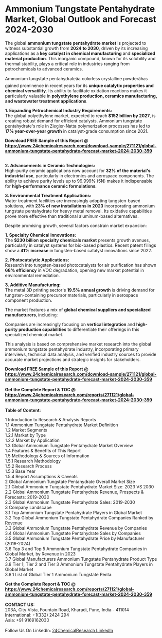 <h1>Ammonium Tungstate Pentahydrate Market, Global Outlook and Forecast 2024-2030</h1><p>The global <strong>ammonium tungstate pentahydrate market</strong> is projected to witness substantial growth from <strong>2024 to 2030</strong>, driven by its increasing applications as a <strong>key catalyst in chemical manufacturing</strong> and <strong>specialized material production</strong>. This inorganic compound, known for its solubility and thermal stability, plays a critical role in industries ranging from petrochemicals to advanced ceramics.</p><p>Ammonium tungstate pentahydrateâa colorless crystalline powderâhas gained prominence in recent years for its <strong>unique catalytic properties and chemical versatility</strong>. Its ability to facilitate oxidation reactions makes it particularly valuable in <strong>polyethylene production, ceramics manufacturing, and wastewater treatment applications</strong>.</p><p><strong>1. Expanding Petrochemical Industry Requirements:</strong><br>
The global polyethylene market, expected to reach <strong>$152 billion by 2027</strong>, is creating robust demand for efficient catalysts. Ammonium tungstate pentahydrate's role in Ziegler-Natta polymerization processes has led to <strong>17% year-over-year growth</strong> in catalyst-grade consumption since 2021.</p><div><b>Download FREE Sample of this Report @ 
            <a href="https://www.24chemicalresearch.com/download-sample/271121/global-ammonium-tungstate-pentahydrate-forecast-market-2024-2030-359">
            https://www.24chemicalresearch.com/download-sample/271121/global-ammonium-tungstate-pentahydrate-forecast-market-2024-2030-359</a></b></div><br><p><strong>2. Advancements in Ceramic Technologies:</strong><br>
High-purity ceramic applications now account for <strong>32% of the material's industrial use</strong>, particularly in electronics and aerospace components. The ability to achieve purity levels up to 99.999% (5N) makes it indispensable for <strong>high-performance ceramic formulations</strong>.</p><p><strong>3. Environmental Treatment Applications:</strong><br>
Water treatment facilities are increasingly adopting tungsten-based solutions, with <strong>23% of new installations in 2023</strong> incorporating ammonium tungstate pentahydrate for heavy metal removal. Its oxidative capabilities prove more effective than traditional aluminum-based alternatives.</p><p>Despite promising growth, several factors constrain market expansion:</p><p><strong>1. Specialty Chemical Innovations:</strong><br>
The <strong>$230 billion specialty chemicals market</strong> presents growth avenues, particularly in catalyst systems for bio-based plastics. Recent patent filings show a <strong>41% increase</strong> in tungsten-based catalyst innovations since 2022.</p><p><strong>2. Photocatalytic Applications:</strong><br>
Research into tungsten-based photocatalysts for air purification has shown <strong>68% efficiency</strong> in VOC degradation, opening new market potential in environmental remediation.</p><p><strong>3. Additive Manufacturing:</strong><br>
The metal 3D printing sector's <strong>19.5% annual growth</strong> is driving demand for tungsten-containing precursor materials, particularly in aerospace component production.</p><p>The market features a mix of <strong>global chemical suppliers and specialized manufacturers</strong>, including:</p><p>Companies are increasingly focusing on <strong>vertical integration</strong> and <strong>high-purity production capabilities</strong> to differentiate their offerings in this specialized chemical market.</p><p>This analysis is based on comprehensive market research into the global ammonium tungstate pentahydrate industry, incorporating primary interviews, technical data analysis, and verified industry sources to provide accurate market projections and strategic insights for stakeholders.</p><div><b>Download FREE Sample of this Report @ 
            <a href="https://www.24chemicalresearch.com/download-sample/271121/global-ammonium-tungstate-pentahydrate-forecast-market-2024-2030-359">
            https://www.24chemicalresearch.com/download-sample/271121/global-ammonium-tungstate-pentahydrate-forecast-market-2024-2030-359</a></b></div><br><div><b>Get the Complete Report & TOC @ 
            <a href="https://www.24chemicalresearch.com/reports/271121/global-ammonium-tungstate-pentahydrate-forecast-market-2024-2030-359">
            https://www.24chemicalresearch.com/reports/271121/global-ammonium-tungstate-pentahydrate-forecast-market-2024-2030-359</a></b></div><br>
            <b>Table of Content:</b><p>1 Introduction to Research & Analysis Reports<br />
    1.1 Ammonium Tungstate Pentahydrate Market Definition<br />
    1.2 Market Segments<br />
        1.2.1 Market by Type<br />
        1.2.2 Market by Application<br />
    1.3 Global Ammonium Tungstate Pentahydrate Market Overview<br />
    1.4 Features & Benefits of This Report<br />
    1.5 Methodology & Sources of Information<br />
        1.5.1 Research Methodology<br />
        1.5.2 Research Process<br />
        1.5.3 Base Year<br />
        1.5.4 Report Assumptions & Caveats<br />
2 Global Ammonium Tungstate Pentahydrate Overall Market Size<br />
    2.1 Global Ammonium Tungstate Pentahydrate Market Size: 2023 VS 2030<br />
    2.2 Global Ammonium Tungstate Pentahydrate Revenue, Prospects & Forecasts: 2019-2030<br />
    2.3 Global Ammonium Tungstate Pentahydrate Sales: 2019-2030<br />
3 Company Landscape<br />
    3.1 Top Ammonium Tungstate Pentahydrate Players in Global Market<br />
    3.2 Top Global Ammonium Tungstate Pentahydrate Companies Ranked by Revenue<br />
    3.3 Global Ammonium Tungstate Pentahydrate Revenue by Companies<br />
    3.4 Global Ammonium Tungstate Pentahydrate Sales by Companies<br />
    3.5 Global Ammonium Tungstate Pentahydrate Price by Manufacturer (2019-2024)<br />
    3.6 Top 3 and Top 5 Ammonium Tungstate Pentahydrate Companies in Global Market, by Revenue in 2023<br />
    3.7 Global Manufacturers Ammonium Tungstate Pentahydrate Product Type<br />
    3.8 Tier 1, Tier 2 and Tier 3 Ammonium Tungstate Pentahydrate Players in Global Market<br />
        3.8.1 List of Global Tier 1 Ammonium Tungstate Penta</p><div><b>Get the Complete Report & TOC @ 
            <a href="https://www.24chemicalresearch.com/reports/271121/global-ammonium-tungstate-pentahydrate-forecast-market-2024-2030-359">
            https://www.24chemicalresearch.com/reports/271121/global-ammonium-tungstate-pentahydrate-forecast-market-2024-2030-359</a></b></div><br><b>CONTACT US:</b><br>
            203A, City Vista, Fountain Road, Kharadi, Pune, India - 411014<br>
            International: +1(332) 2424 294<br>
            Asia: +91 9169162030 <br><br>
            Follow Us On LinkedIn: <a href="https://www.linkedin.com/company/24chemicalresearch/">24ChemicalResearch LinkedIn</a>